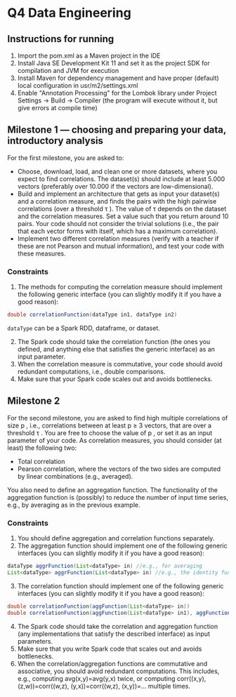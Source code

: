 # Q4 Data Engineering 

## Instructions for running

1. Import the pom.xml as a Maven project in the IDE
2. Install Java SE Development Kit 11 and set it as the project SDK for compilation and JVM for execution
3. Install Maven for dependency management and have proper (default) local configuration in usr/m2/settings.xml
4. Enable "Annotation Processing" for the Lombok library under Project Settings -> Build -> Compiler 
(the program will execute without it, but give errors at compile time)

## Milestone 1 — choosing and preparing your data, introductory analysis

For the first milestone, you are asked to:
- Choose, download, load, and clean one or more datasets, where you expect to find
correlations. The dataset(s) should include at least 5.000 vectors (preferably over 10.000 if the
vectors are low-dimensional).
- Build and implement an architecture that gets as input your dataset(s) and a correlation
measure, and finds the pairs with the high pairwise correlations (over a threshold τ ). The value
of τ depends on the dataset and the correlation measures. Set a value such that you return
around 10 pairs. Your code should not consider the trivial solutions (i.e., the pair that each
vector forms with itself, which has a maximum correlation).
- Implement two different correlation measures (verify with a teacher if these are not Pearson and
mutual information), and test your code with these measures.

### Constraints
1. The methods for computing the correlation measure should implement the following generic
interface (you can slightly modify it if you have a good reason):
```java
double correlationFunction(dataType in1, dataType in2)
```
`dataType` can be a Spark RDD, dataframe, or dataset.

2. The Spark code should take the correlation function (the ones you defined, and anything else
that satisfies the generic interface) as an input parameter.
3. When
the correlation measure is commutative, your code should avoid redundant
computations, i.e., double comparisons.
4. Make sure that your Spark code scales out and avoids bottlenecks.

## Milestone 2
For the second milestone, you are asked to find high multiple correlations of size p , i.e.,
correlations between at least p ≥ 3 vectors, that are over a threshold τ . You are free to choose
the value of p , or set it as an input parameter of your code. As correlation measures, you should
consider (at least) the following two:
- Total correlation
- Pearson correlation, where the vectors of the two sides are computed by linear combinations (e.g., averaged).

You also need to define an aggregation function. The functionality of the aggregation function is (possibly) to reduce the number of input time series, e.g., by averaging as in the previous example.

### Constraints
1. You should define aggregation and correlation functions separately.
2. The aggregation function should implement one of the following generic interfaces (you can
slightly modify it if you have a good reason):
```java
dataType aggrFunction(List<dataType> in) //e.g., for averaging
List<dataType> aggrFunction(List<dataType> in) //e.g., the identity function
```

3. The correlation function should implement one of the following generic interfaces (you can
slightly modify it if you have a good reason):
```java
double correlationFunction(aggFunction(List<dataType> in))
double correlationFunction(aggFunction(List<dataType> in1), aggFunction(List<dataType> in2))
```

4. The Spark code should take the correlation and aggregation function (any implementations
that satisfy the described interface) as input parameters.
5. Make sure that you write Spark code that scales out and avoids bottlenecks.
6. When the correlation/aggregation functions are commutative and associative, you should
avoid redundant computations. This includes, e.g., computing avg(x,y)=avg(y,x) twice, or
computing corr((x,y), (z,w))=corr((w,z), (y,x))=corr((w,z), (x,y))=... multiple times.
